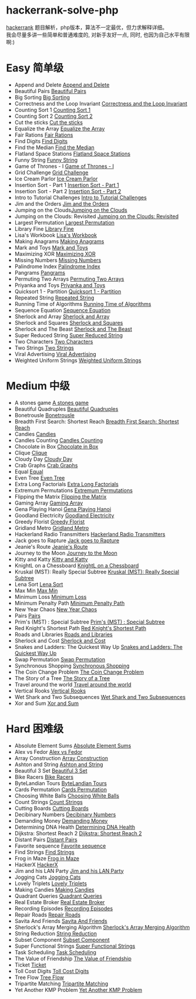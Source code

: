 # hackerrank-solve-php
[hackerrank](https://www.hackerrank.com) 题目解析，php版本，算法不一定最优，但力求解释详细。  
我会尽量多讲一些简单和普通难度的, 对新手友好一点, 同时, 也因为自己水平有限啊:) 

# Easy 简单级
* Append and Delete [Append and Delete](./Append-And-Delete)
* Beautiful Pairs [Beautiful Pairs](./Beautiful-Pairs)
* Big Sorting [Big Sorting](./Big-Sorting)
* Correctness and the Loop Invariant [Correctness and the Loop Invariant](./Correctness-Invariant)
* Counting Sort 1 [Counting Sort 1](./Counting-Sort1)
* Counting Sort 2 [Counting Sort 2](./Counting-Sort2)
* Cut the sticks [Cut the sticks](./Cut-the-sticks)
* Equalize the Array [Equalize the Array](./Equalize-the-Array)
* Fair Rations [Fair Rations](./Fair-Rations)
* Find Digits [Find Digits](./Find-Digits)
* Find the Median [Find the Median](./Find-the-Median)
* Flatland Space Stations [Flatland Space Stations](./Flatland-Space-Stations)
* Funny String [Funny String](./Funny-String)
* Game of Thrones - I [Game of Thrones - I](./Game-Thrones-One)
* Grid Challenge [Grid Challenge](./Grid-Challenge)
* Ice Cream Parlor [Ice Cream Parlor](./Ice-Cream-Parlor)
* Insertion Sort - Part 1 [Insertion Sort - Part 1](./Insertion-Sort1)
* Insertion Sort - Part 2 [Insertion Sort - Part 2](./Insertion-Sort2)
* Intro to Tutorial Challenges [Intro to Tutorial Challenges](./Intro-Tutorial)
* Jim and the Orders [Jim and the Orders](./Jim-Orders)
* Jumping on the Clouds[Jumping on the Clouds](./Jumping-On-Clouds)
* Jumping on the Clouds: Revisited [Jumping on the Clouds: Revisited](./Jumping-Clouds)
* Largest Permutation [Largest Permutation](./Largest-Permutation)
* Library Fine [Library Fine](./Library-Fine)
* Lisa's Workbook [Lisa's Workbook](./Lisa-Workbook)
* Making Anagrams [Making Anagrams](./Making-Anagrams)
* Mark and Toys [Mark and Toys](./Mark-Toys)
* Maximizing XOR [Maximizing XOR](./Maximizing-Xor)
* Missing Numbers [Missing Numbers](./Missing-Numbers)
* Palindrome Index [Palindrome Index](./Palindrome-Index)
* Pangrams [Pangrams](./Pangrams)
* Permuting Two Arrays [Permuting Two Arrays](./Two-Arrays)
* Priyanka and Toys [Priyanka and Toys](./Priyanka-And-Toys)
* Quicksort 1 - Partition [Quicksort 1 - Partition](./Quicksort-Partition)
* Repeated String [Repeated String](./Repeated-String)
* Running Time of Algorithms [Running Time of Algorithms](./Running-Time)
* Sequence Equation [Sequence Equation](./Sequence-Equation)
* Sherlock and Array [Sherlock and Array](./Sherlock-And-Array)
* Sherlock and Squares [Sherlock and Squares](./Sherlock-And-Squares)
* Sherlock and The Beast [Sherlock and The Beast](./Sherlock-And-Beast)
* Super Reduced String [Super Reduced String](./Super-Reduced-String)
* Two Characters [Two Characters](./Two-Characters)
* Two Strings [Two Strings](./Two-Strings)
* Viral Advertising [Viral Advertising](./Viral-Advertising)
* Weighted Uniform Strings [Weighted Uniform Strings](./Weighted-Uniform-Strings)

# Medium 中级
* A stones game [A stones game](./Stones-Game)
* Beautiful Quadruples [Beautiful Quadruples](./Beautiful-Quadruples)
* Bonetrousle [Bonetrousle](./Bonetrousle)
* Breadth First Search: Shortest Reach [Breadth First Search: Shortest Reach](./Breadth-First)
* Candies [Candies](./Candies)
* Candles Counting [Candles Counting](./Candles-Counting)
* Chocolate in Box [Chocolate in Box](./Chocolate-In-Box)
* Clique [Clique](./Clique)
* Cloudy Day [Cloudy Day](./Cloudy-Day)
* Crab Graphs [Crab Graphs](./Crab-Graphs)
* Equal [Equal](./Equal)
* Even Tree [Even Tree](./Even-Tree)
* Extra Long Factorials [Extra Long Factorials](./Extra-Long-Factorials)
* Extremum Permutations [Extremum Permutations](./Extremum-Permutations)
* Flipping the Matrix [Flipping the Matrix](./Flipping-Matrix)
* Gaming Array [Gaming Array](./Gaming-Array)
* Gena Playing Hanoi [Gena Playing Hanoi](./Gena-Playing-Hanoi)
* Goodland Electricity [Goodland Electricity](./Goodland-Electricity)
* Greedy Florist [Greedy Florist](./Greedy-Florist)
* Gridland Metro [Gridland Metro](./Gridland-Metro)
* Hackerland Radio Transmitters [Hackerland Radio Transmitters](./Radio-Transmitters)
* Jack goes to Rapture [Jack goes to Rapture](./Jack-Rapture)
* Jeanie's Route [Jeanie's Route](./Jeanie-Route)
* Journey to the Moon [Journey to the Moon](./Journey-to-the-Moon)
* Kitty and Katty [Kitty and Katty](./Kitty-And-Katty)
* KnightL on a Chessboard [KnightL on a Chessboard](./KnightL-on-a-Chessboard)
* Kruskal (MST): Really Special Subtree [Kruskal (MST): Really Special Subtree](./Kruskal)
* Lena Sort [Lena Sort](./Lena-Sort)
* Max Min [Max Min](./Max-Min)
* Minimum Loss [Minimum Loss](./Minimum-Loss)
* Minimum Penalty Path [Minimum Penalty Path](./Minimum-Penalty-Path)
* New Year Chaos [New Year Chaos](./New-Year-Chaos)
* Pairs [Pairs](./Pairs)
* Prim's (MST) : Special Subtree [Prim's (MST) : Special Subtree](./Prim-Mst)
* Red Knight's Shortest Path [Red Knight's Shortest Path](./Red-Knight-Path)
* Roads and Libraries [Roads and Libraries](./Roads-and-Libraries)
* Sherlock and Cost [Sherlock and Cost](./Sherlock-Cost)
* Snakes and Ladders: The Quickest Way Up [Snakes and Ladders: The Quickest Way Up](./Snakes-And-Ladders)
* Swap Permutation [Swap Permutation](./Swap-Permutation)
* Synchronous Shopping [Synchronous Shopping](./Synchronous-Shopping)
* The Coin Change Problem [The Coin Change Problem](./Coin-Change)
* The Story of a Tree [The Story of a Tree](./The-Story-Tree)
* Travel around the world [Travel around the world](./Travel-World)
* Vertical Rooks [Vertical Rooks](./Vertical-Rooks)
* Wet Shark and Two Subsequences [Wet Shark and Two Subsequences](./Wet-Shark-Subsequences)
* Xor and Sum [Xor and Sum](./Xor-Sum)

# Hard 困难级
* Absolute Element Sums [Absolute Element Sums](./Absolute-Element-Sums)
* Alex vs Fedor [Alex vs Fedor](./Alex-Fedor)
* Array Construction [Array Construction](./Array-Construction)
* Ashton and String [Ashton and String](./Ashton-And-String)
* Beautiful 3 Set [Beautiful 3 Set](./Beautiful-3Set)
* Bike Racers [Bike Racers](./Bike-Racers)
* ByteLandian Tours [ByteLandian Tours](./ByteLandian-Tours)
* Cards Permutation [Cards Permutation](./Cards-Permutation)
* Choosing White Balls [Choosing White Balls](./Choosing-White-Balls)
* Count Strings [Count Strings](./Count-Strings)
* Cutting Boards [Cutting Boards](./Cutting-Boards)
* Decibinary Numbers [Decibinary Numbers](./Decibinary-Numbers)
* Demanding Money [Demanding Money](./Demanding-Money)
* Determining DNA Health [Determining DNA Health](./Determining-Health)
* Dijkstra: Shortest Reach 2 [Dijkstra: Shortest Reach 2](./Dijkstra-Reach2)
* Distant Pairs [Distant Pairs](./Distant-Pairs)
* Favorite sequence [Favorite sequence](./Favorite-Sequence)
* Find Strings [Find Strings](./Find-Strings)
* Frog in Maze [Frog in Maze](./Frog-Maze)
* HackerX [HackerX](./HackerX)
* Jim and his LAN Party [Jim and his LAN Party](./Jim-Lan-Party)
* Jogging Cats [Jogging Cats](./Jogging-Cats)
* Lovely Triplets [Lovely Triplets](./Lovely-Triplets)
* Making Candies [Making Candies](./Making-Candies)
* Quadrant Queries [Quadrant Queries](./Quadrant-Queries)
* Real Estate Broker [Real Estate Broker](./Real-Estate-Broker)
* Recording Episodes [Recording Episodes](./Recording-Episodes)
* Repair Roads [Repair Roads](./Repair-Roads)
* Savita And Friends [Savita And Friends](./Savita-And-Friends)
* Sherlock's Array Merging Algorithm [Sherlock's Array Merging Algorithm](./Sherlock-Array-Merging)
* String Reduction [String Reduction](./String-Reduction)
* Subset Component [Subset Component](./Subset-Component)
* Super Functional Strings [Super Functional Strings](./Super-Functional-Strings)
* Task Scheduling [Task Scheduling](./Task-Scheduling)
* The Value of Friendship [The Value of Friendship](./Value-Friendship)
* Ticket [Ticket](./Ticket)
* Toll Cost Digits [Toll Cost Digits](./Toll-Cost-Digits)
* Tree Flow [Tree Flow](./Tree-Flow)
* Tripartite Matching [Tripartite Matching](./Tripartite-Matching)
* Yet Another KMP Problem [Yet Another KMP Problem](./Kmp-Problem)

